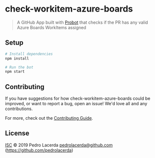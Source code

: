 # check-workitem-azure-boards

> A GitHub App built with [Probot](https://github.com/probot/probot) that checks if the PR has any valid Azure Boards WorkItems assigned 

## Setup

```sh
# Install dependencies
npm install

# Run the bot
npm start
```

## Contributing

If you have suggestions for how check-workitem-azure-boards could be improved, or want to report a bug, open an issue! We'd love all and any contributions.

For more, check out the [Contributing Guide](CONTRIBUTING.md).

## License

[ISC](LICENSE) © 2019 Pedro Lacerda <pedrolacerda@github.com> (https://github.com/pedrolacerda)
